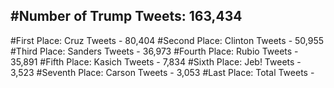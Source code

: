 #Number of Trump Tweets: 163,434
---
#First Place: Cruz Tweets - 80,404
#Second Place: Clinton Tweets - 50,955
#Third Place: Sanders Tweets - 36,973
#Fourth Place: Rubio Tweets - 35,891
#Fifth Place: Kasich Tweets - 7,834
#Sixth Place: Jeb! Tweets - 3,523
#Seventh Place: Carson Tweets - 3,053
#Last Place: Total Tweets -  
